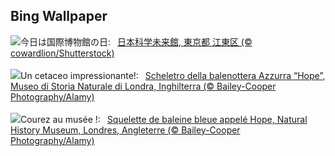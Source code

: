 ## Bing Wallpaper
![](https://www.bing.com/th?id=OHR.Museum2024_JA-JP9828975611_UHD.jpg&w=1000)今日は国際博物館の日:&nbsp;&ensp;[日本科学未来館, 東京都 江東区 (© cowardlion/Shutterstock)](https://www.bing.com/th?id=OHR.Museum2024_JA-JP9828975611_UHD.jpg)
<br><br/>
![](https://www.bing.com/th?id=OHR.MuseumWhale_IT-IT4738172799_UHD.jpg&w=1000)Un cetaceo impressionante!:&nbsp;&ensp;[Scheletro della balenottera Azzurra “Hope”, Museo di Storia Naturale di Londra, Inghilterra (© Bailey-Cooper Photography/Alamy)](https://www.bing.com/th?id=OHR.MuseumWhale_IT-IT4738172799_UHD.jpg)
<br><br/>
![](https://www.bing.com/th?id=OHR.MuseumWhale_FR-FR7280247552_UHD.jpg&w=1000)Courez au musée !:&nbsp;&ensp;[Squelette de baleine bleue appelé Hope, Natural History Museum, Londres, Angleterre (© Bailey-Cooper Photography/Alamy)](https://www.bing.com/th?id=OHR.MuseumWhale_FR-FR7280247552_UHD.jpg)
<br><br/>
